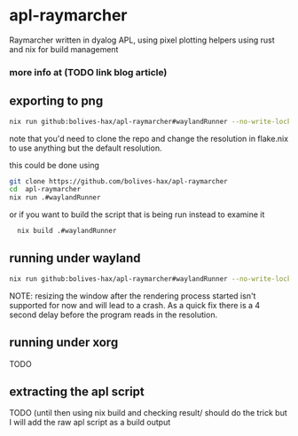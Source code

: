 # apl-raymarcher
Raymarcher written in dyalog APL, using pixel plotting helpers using rust and nix for build management

### more info at (TODO link blog article)

## exporting to png
```bash
nix run github:bolives-hax/apl-raymarcher#waylandRunner --no-write-lock-file
```

note that you'd need to clone the repo and change the resolution in flake.nix
to use anything but the default resolution.

this could be done using 

```bash
git clone https://github.com/bolives-hax/apl-raymarcher
cd  apl-raymarcher
nix run .#waylandRunner
```

or if you want to build the script that is being run instead to examine it
```bash
  nix build .#waylandRunner
```

## running under wayland
```bash
nix run github:bolives-hax/apl-raymarcher#waylandRunner --no-write-lock-file
```

NOTE: resizing the window after the rendering process started isn't supported for now
and will lead to a crash. As a quick fix there is a 4 second delay before the program
reads in the resolution.

## running under xorg
TODO

## extracting the apl script

TODO (until then using nix build and checking result/ should do the trick
but I will add the raw apl script as a build output
